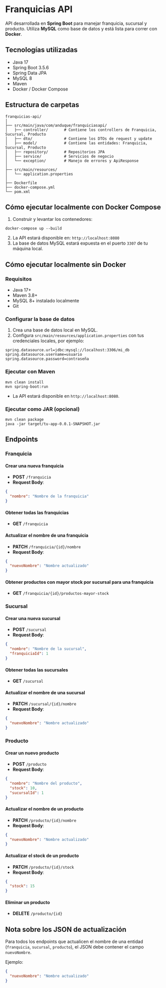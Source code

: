 # Franquicias API

API desarrollada en **Spring Boot** para manejar franquicia, sucursal y producto.
Utiliza **MySQL** como base de datos y está lista para correr con **Docker**.

## Tecnologías utilizadas

* Java 17
* Spring Boot 3.5.6
* Spring Data JPA
* MySQL 8
* Maven
* Docker / Docker Compose

## Estructura de carpetas

```
franquicias-api/
│
├── src/main/java/com/anduque/franquiciasapi/
│   ├── controller/       # Contiene los controllers de Franquicia, Sucursal, Producto
│   ├── dto/              # Contiene los DTOs de request y update
│   ├── model/            # Contiene las entidades: Franquicia, Sucursal, Producto
│   ├── repository/       # Repositorios JPA
│   ├── service/          # Servicios de negocio
│   └── exception/        # Manejo de errores y ApiResponse
│
├── src/main/resources/
│   └── application.properties
│
├── Dockerfile
├── docker-compose.yml
└── pom.xml
```

## Cómo ejecutar localmente con Docker Compose

1. Construir y levantar los contenedores:

```
docker-compose up --build
```

2. La API estará disponible en: `http://localhost:8080`
3. La base de datos MySQL estará expuesta en el puerto `3307` de tu máquina local.

## Cómo ejecutar localmente sin Docker

### Requisitos

* Java 17+
* Maven 3.8+
* MySQL 8+ instalado localmente
* Git

### Configurar la base de datos

1. Crea una base de datos local en MySQL.
2. Configura `src/main/resources/application.properties` con tus credenciales locales, por ejemplo:

```
spring.datasource.url=jdbc:mysql://localhost:3306/mi_db
spring.datasource.username=usuario
spring.datasource.password=contraseña
```

### Ejecutar con Maven

```
mvn clean install
mvn spring-boot:run
```

* La API estará disponible en `http://localhost:8080`.

### Ejecutar como JAR (opcional)

```
mvn clean package
java -jar target/tu-app-0.0.1-SNAPSHOT.jar
```

## Endpoints

### Franquicia

#### Crear una nueva franquicia

* **POST** `/franquicia`
* **Request Body**:

```json
{
  "nombre": "Nombre de la franquicia"
}
```

#### Obtener todas las franquicias

* **GET** `/franquicia`

#### Actualizar el nombre de una franquicia

* **PATCH** `/franquicia/{id}/nombre`
* **Request Body**:

```json
{
  "nuevoNombre": "Nombre actualizado"
}
```

#### Obtener productos con mayor stock por sucursal para una franquicia

* **GET** `/franquicia/{id}/productos-mayor-stock`

### Sucursal

#### Crear una nueva sucursal

* **POST** `/sucursal`
* **Request Body**:

```json
{
  "nombre": "Nombre de la sucursal",
  "franquiciaId": 1
}
```

#### Obtener todas las sucursales

* **GET** `/sucursal`

#### Actualizar el nombre de una sucursal

* **PATCH** `/sucursal/{id}/nombre`
* **Request Body**:

```json
{
  "nuevoNombre": "Nombre actualizado"
}
```

### Producto

#### Crear un nuevo producto

* **POST** `/producto`
* **Request Body**:

```json
{
  "nombre": "Nombre del producto",
  "stock": 10,
  "sucursalId": 1
}
```

#### Actualizar el nombre de un producto

* **PATCH** `/producto/{id}/nombre`
* **Request Body**:

```json
{
  "nuevoNombre": "Nombre actualizado"
}
```

#### Actualizar el stock de un producto

* **PATCH** `/producto/{id}/stock`
* **Request Body**:

```json
{
  "stock": 15
}
```

#### Eliminar un producto

* **DELETE** `/producto/{id}`

## Nota sobre los JSON de actualización

Para todos los endpoints que actualicen el nombre de una entidad (`franquicia`, `sucursal`, `producto`), el JSON debe contener el campo `nuevoNombre`.

Ejemplo:

```json
{
  "nuevoNombre": "Nombre actualizado"
}
```